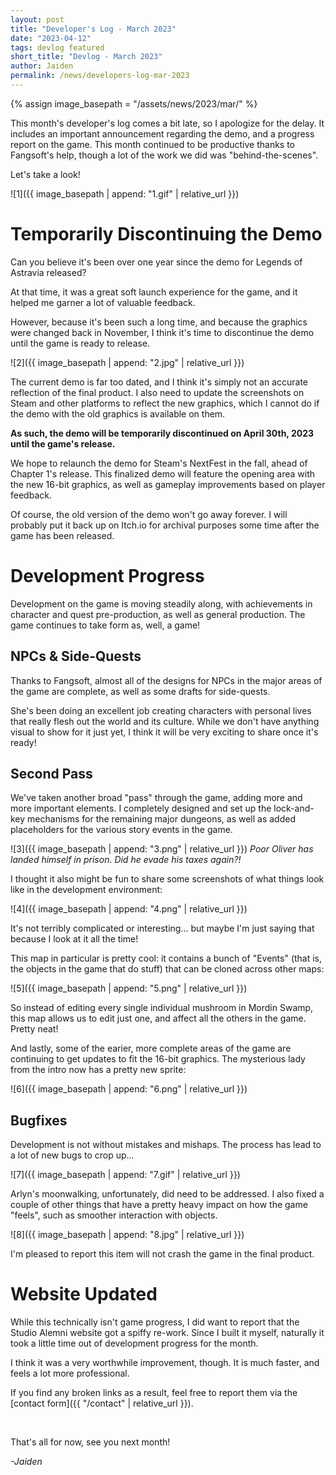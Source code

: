 ```yaml
---
layout: post
title: "Developer's Log - March 2023"
date: "2023-04-12"
tags: devlog featured
short_title: "Devlog - March 2023"
author: Jaiden
permalink: /news/developers-log-mar-2023
---
```

{% assign image_basepath = "/assets/news/2023/mar/" %}

This month's developer's log comes a bit late, so I apologize for the delay. It includes an important announcement regarding the demo, and a progress report on the game. This month continued to be productive thanks to Fangsoft's help, though a lot of the work we did was "behind-the-scenes".

Let's take a look!

![1]({{ image_basepath | append: "1.gif" | relative_url }})

Temporarily Discontinuing the Demo
===
Can you believe it's been over one year since the demo for Legends of Astravia released? 

At that time, it was a great soft launch experience for the game, and it helped me garner a lot of valuable feedback.

However, because it's been such a long time, and because the graphics were changed back in November, I think it's time to discontinue the demo until the game is ready to release. 

![2]({{ image_basepath | append: "2.jpg" | relative_url }})

The current demo is far too dated, and I think it's simply not an accurate reflection of the final product. I also need to update the screenshots on Steam and other platforms to reflect the new graphics, which I cannot do if the demo with the old graphics is available on them.

**As such, the demo will be temporarily discontinued on April 30th, 2023 until the game's release.**

We hope to relaunch the demo for Steam's NextFest in the fall, ahead of Chapter 1's release. This finalized demo will feature the opening area with the new 16-bit graphics, as well as gameplay improvements based on player feedback.

Of course, the old version of the demo won't go away forever. I will probably put it back up on Itch.io for archival purposes some time after the game has been released. 


Development Progress
===
Development on the game is moving steadily along, with achievements in character and quest pre-production, as well as general production. The game continues to take form as, well, a game!

NPCs & Side-Quests
---
Thanks to Fangsoft, almost all of the designs for NPCs in the major areas of the game are complete, as well as some drafts for side-quests.

She's been doing an excellent job creating characters with personal lives that really flesh out the world and its culture. While we don't have anything visual to show for it just yet, I think it will be very exciting to share once it's ready!

Second Pass
---
We've taken another broad "pass" through the game, adding more and more important elements. I completely designed and set up the lock-and-key mechanisms for the remaining major dungeons, as well as added placeholders for the various story events in the game.

![3]({{ image_basepath | append: "3.png" | relative_url }})
*Poor Oliver has landed himself in prison. Did he evade his taxes again?!*

I thought it also might be fun to share some screenshots of what things look like in the development environment:

![4]({{ image_basepath | append: "4.png" | relative_url }})

It's not terribly complicated or interesting... but maybe I'm just saying that because I look at it all the time!

This map in particular is pretty cool: it contains a bunch of "Events" (that is, the objects in the game that do stuff) that can be cloned across other maps: 

![5]({{ image_basepath | append: "5.png" | relative_url }})

So instead of editing every single individual mushroom in Mordin Swamp, this map allows us to edit just one, and affect all the others in the game. Pretty neat!

And lastly, some of the earier, more complete areas of the game are continuing to get updates to fit the 16-bit graphics. The mysterious lady from the intro now has a pretty new sprite:

![6]({{ image_basepath | append: "6.png" | relative_url }})

Bugfixes
---
Development is not without mistakes and mishaps. The process has lead to a lot of new bugs to crop up...

![7]({{ image_basepath | append: "7.gif" | relative_url }})


Arlyn's moonwalking, unfortunately, did need to be addressed. I also fixed a couple of other things that have a pretty heavy impact on how the game "feels", such as smoother interaction with objects.

![8]({{ image_basepath | append: "8.jpg" | relative_url }})

I'm pleased to report this item will not crash the game in the final product.

Website Updated
===
While this technically isn't game progress, I did want to report that the Studio Alemni website got a spiffy re-work. Since I built it myself, naturally it took a little time out of development progress for the month.

I think it was a very worthwhile improvement, though. It is much faster, and feels a lot more professional. 

If you find any broken links as a result, feel free to report them via the [contact form]({{ "/contact" | relative_url }}).

<br>

That's all for now, see you next month! 

*-Jaiden*